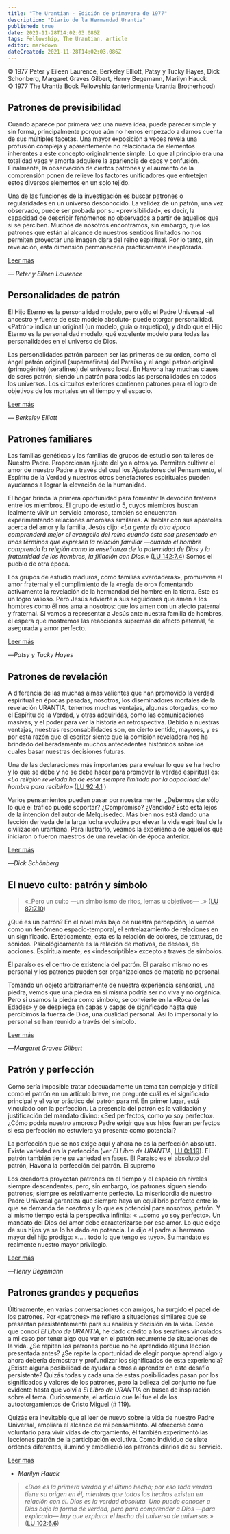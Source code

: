 ```yaml
---
title: "The Urantian - Edición de primavera de 1977"
description: "Diario de la Hermandad Urantia"
published: true
date: 2021-11-28T14:02:03.086Z
tags: Fellowship, The Urantian, article
editor: markdown
dateCreated: 2021-11-28T14:02:03.086Z
---
```


<p class="v-card v-sheet theme--gris claro aclarar-3 px-2">© 1977 Peter y Eileen Laurence, Berkeley Elliott, Patsy y Tucky Hayes, Dick Schonberg, Margaret Graves Gilbert, Henry Begemann, Marilyn Hauck<br>© 1977 The Urantia Book Fellowship (anteriormente Urantia Brotherhood)</p>


## Patrones de previsibilidad

Cuando aparece por primera vez una nueva idea, puede parecer simple y sin forma, principalmente porque aún no hemos empezado a darnos cuenta de sus múltiples facetas. Una mayor exposición a veces revela una profusión compleja y aparentemente no relacionada de elementos inherentes a este concepto originalmente simple. Lo que al principio era una totalidad vaga y amorfa adquiere la apariencia de caos y confusión. Finalmente, la observación de ciertos patrones y el aumento de la comprensión ponen de relieve los factores unificadores que entretejen estos diversos elementos en un solo tejido.

Una de las funciones de la investigación es buscar patrones o regularidades en un universo desconocido. La validez de un patrón, una vez observado, puede ser probada por su «previsibilidad», es decir, la capacidad de describir fenómenos no observados a partir de aquellos que sí se perciben. Muchos de nosotros encontramos, sin embargo, que los patrones que están al alcance de nuestros sentidos limitados no nos permiten proyectar una imagen clara del reino espiritual. Por lo tanto, sin revelación, esta dimensión permanecería prácticamente inexplorada.

[Leer más](/es/article/Peter_and_Eileen_Laurence/Patterns_Of_Predictability)

— _Peter y Eileen Laurence_


## Personalidades de patrón

El Hijo Eterno es la personalidad modelo, pero sólo el Padre Universal -el ancestro y fuente de este modelo absoluto- puede otorgar personalidad. «Patrón» indica un original (un modelo, guía o arquetipo), y dado que el Hijo Eterno es la personalidad modelo, qué excelente modelo para todas las personalidades en el universo de Dios.

Las personalidades patrón parecen ser las primeras de su orden, como el ángel patrón original (supernafines) del Paraíso y el ángel patrón original (primogénito) (serafines) del universo local. En Havona hay muchas clases de seres patrón; siendo un patrón para todas las personalidades en todos los universos. Los circuitos exteriores contienen patrones para el logro de objetivos de los mortales en el tiempo y el espacio.

[Leer más](/es/article/Berkeley_Elliott/Pattern_Personalities)

— _Berkeley Elliott_

## Patrones familiares

Las familias genéticas y las familias de grupos de estudio son talleres de Nuestro Padre. Proporcionan ajuste del yo a otros yo. Permiten cultivar el amor de nuestro Padre a través del cual los Ajustadores del Pensamiento, el Espíritu de la Verdad y nuestros otros benefactores espirituales pueden ayudarnos a lograr la elevación de la humanidad.

El hogar brinda la primera oportunidad para fomentar la devoción fraterna entre los miembros. El grupo de estudio 5, cuyos miembros buscan lealmente vivir un servicio amoroso, también se encuentran experimentando relaciones amorosas similares. Al hablar con sus apóstoles acerca del amor y la familia, Jesús dijo: «_La gente de otra época comprenderá mejor el evangelio del reino cuando éste sea presentado en unos términos que expresen la relación familiar —cuando el hombre comprenda la religión como la enseñanza de la paternidad de Dios y la fraternidad de los hombres, la filiación con Dios._» ([LU 142:7.4](/es/The_Urantia_Book/142#p7_4)) Somos el pueblo de otra época.

Los grupos de estudio maduros, como familias «verdaderas», promueven el amor fraternal y el cumplimiento de la «regla de oro» fomentando activamente la revelación de la hermandad del hombre en la tierra. Este es un logro valioso. Pero Jesús advierte a sus seguidores que amen a los hombres como él nos ama a nosotros: que los amen con un afecto paternal y fraternal. Si vamos a representar a Jesús ante nuestra familia de hombres, él espera que mostremos las reacciones supremas de afecto paternal, fe asegurada y amor perfecto.

[Leer más](/es/article/Patsy_and_Tucky_Hayes/Family_Patterns)

—_Patsy y Tucky Hayes_

## Patrones de revelación

A diferencia de las muchas almas valientes que han promovido la verdad espiritual en épocas pasadas, nosotros, los diseminadores mortales de la revelación URANTIA, tenemos muchas ventajas, algunas otorgadas, como el Espíritu de la Verdad, y otras adquiridas, como las comunicaciones masivas, y el poder para ver la historia en retrospectiva. Debido a nuestras ventajas, nuestras responsabilidades son, en cierto sentido, mayores, y es por esta razón que el escritor siente que la comisión reveladora nos ha brindado deliberadamente muchos antecedentes históricos sobre los cuales basar nuestras decisiones futuras.

Una de las declaraciones más importantes para evaluar lo que se ha hecho y lo que se debe y no se debe hacer para promover la verdad espiritual es: «_La religión revelada ha de estar siempre limitada por la capacidad del hombre para recibirla_» ([LU 92:4.1](/es/The_Urantia_Book/92#p4_1) )

Varios pensamientos pueden pasar por nuestra mente. ¿Debemos dar sólo lo que el tráfico puede soportar? ¿Compromiso? ¿Vendido? Esto está lejos de la intención del autor de Melquisedec. Más bien nos está dando una lección derivada de la larga lucha evolutiva por elevar la vida espiritual de la civilización urantiana. Para ilustrarlo, veamos la experiencia de aquellos que iniciaron o fueron maestros de una revelación de época anterior.

[Leer más](/es/article/Dick_Schonberg/Patterns_Of_Revelation)

—_Dick Schönberg_

## El nuevo culto: patrón y símbolo

> «_Pero un culto —un simbolismo de ritos, lemas u objetivos— _» ([LU 87:7.10](/es/The_Urantia_Book/87#p7_10))

¿Qué es un patrón? En el nivel más bajo de nuestra percepción, lo vemos como un fenómeno espacio-temporal, el entrelazamiento de relaciones en un significado. Estéticamente, esta es la relación de colores, de texturas, de sonidos. Psicológicamente es la relación de motivos, de deseos, de acciones. Espiritualmente, es «indescriptible» excepto a través de símbolos.

El paraíso es el centro de existencia del patrón. El paraíso mismo no es personal y los patrones pueden ser organizaciones de materia no personal.

Tomando un objeto arbitrariamente de nuestra experiencia sensorial, una piedra, vemos que una piedra en sí misma podría ser no viva y no orgánica. Pero si usamos la piedra como símbolo, se convierte en la «Roca de las Edades» y se despliega en capas y capas de significado hasta que percibimos la fuerza de Dios, una cualidad personal. Así lo impersonal y lo personal se han reunido a través del símbolo.

[Leer más](/es/article/Margaret_Graves_Gilbert/The_New_Cult_Pattern_and_Symbol)

—_Margaret Graves Gilbert_

## Patrón y perfección

Como sería imposible tratar adecuadamente un tema tan complejo y difícil como el patrón en un artículo breve, me pregunté cuál es el significado principal y el valor práctico del patrón para mí. En primer lugar, está vinculado con la perfección. La presencia del patrón es la validación y justificación del mandato divino: «Sed perfectos, como yo soy perfecto». ¿Cómo podría nuestro amoroso Padre exigir que sus hijos fueran perfectos si esa perfección no estuviera ya presente como potencial?

La perfección que se nos exige aquí y ahora no es la perfección absoluta. Existe variedad en la perfección (ver _El Libro de URANTIA_, [LU 0:1.19](/es/The_Urantia_Book/0#p1_19)). El patrón también tiene su variedad en fases. El Paraíso es el absoluto del patrón, Havona la perfección del patrón. El supremo

Los creadores proyectan patrones en el tiempo y el espacio en niveles siempre descendentes, pero, sin embargo, los patrones siguen siendo patrones; siempre es relativamente perfecto. La misericordia de nuestro Padre Universal garantiza que siempre haya un equilibrio perfecto entre lo que se demanda de nosotros y lo que es potencial para nosotros, patrón. Y al mismo tiempo está la perspectiva infinita: « ...como yo soy perfecto». Un mandato del Dios del amor debe caracterizarse por ese amor. Lo que exige de sus hijos ya se lo ha dado en potencia. Le dijo el padre al hermano mayor del hijo pródigo: «..... todo lo que tengo es tuyo». Su mandato es realmente nuestro mayor privilegio.

[Leer más](/es/article/Henry_Begemann/Pattern_And_Perfection)

—_Henry Begemann_

## Patrones grandes y pequeños

Últimamente, en varias conversaciones con amigos, ha surgido el papel de los patrones. Por «patrones» me refiero a situaciones similares que se presentan persistentemente para su análisis y decisión en la vida. Desde que conocí _El Libro de URANTIA_, he dado crédito a los serafines vinculados a mi caso por tener algo que ver en el patrón recurrente de situaciones de la vida. ¿Se repiten los patrones porque no he aprendido alguna lección presentada antes? ¿Se repite la oportunidad de elegir porque aprendí algo y ahora debería demostrar y profundizar los significados de esta experiencia? ¿Existe alguna posibilidad de ayudar a otros a aprender en este desafío persistente? Quizás todas y cada una de estas posibilidades pasan por los significados y valores de los patrones, pero la belleza del conjunto no fue evidente hasta que volví a _El Libro de URANTIA_ en busca de inspiración sobre el tema. Curiosamente, el artículo que leí fue el de los autootorgamientos de Cristo Miguel (\# 119).

Quizás era inevitable que al leer de nuevo sobre la vida de nuestro Padre Universal, ampliara el alcance de mi pensamiento. Al ofrecerse como voluntario para vivir vidas de otorgamiento, él también experimentó las lecciones patrón de la participación evolutiva. Como individuo de siete órdenes diferentes, iluminó y embelleció los patrones diarios de su servicio.

[Leer más](/es/article/Marilyn_Hauck/Patterns_Great_And_Small)

- _Marilyn Hauck_

> «_Dios es la primera verdad y el último hecho; por eso toda verdad tiene su origen en él, mientras que todos los hechos existen en relación con él. Dios es la verdad absoluta. Uno puede conocer a Dios bajo la forma de verdad, pero para comprender a Dios —para explicarlo— hay que explorar el hecho del universo de universos._» ([LU 102:6.6](/es/The_Urantia_Book/102#p6_6))

